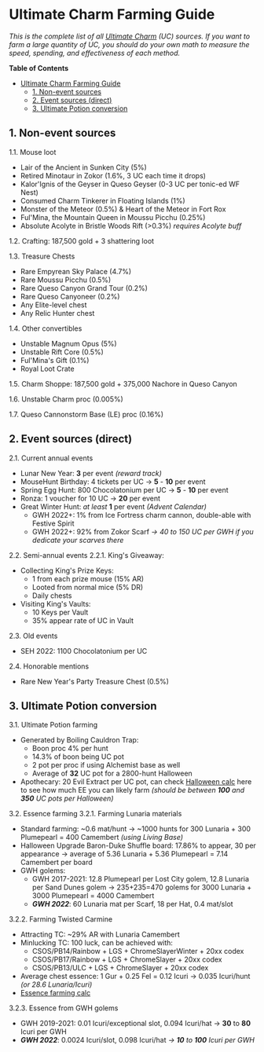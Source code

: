 # Ultimate Charm Farming Guide

*This is the complete list of all [Ultimate Charm](https://www.mousehuntgame.com/item.php?item_type=ultimate_trinket) (UC) sources. If you want to farm a large quantity of UC, you should do your own math to measure the speed, spending, and effectiveness of each method.*

**Table of Contents**
- [Ultimate Charm Farming Guide](#ultimate-charm-farming-guide)
  - [1. Non-event sources](#1-non-event-sources)
  - [2. Event sources (direct)](#2-event-sources-direct)
  - [3. Ultimate Potion conversion](#3-ultimate-potion-conversion)

## 1. Non-event sources

1.1. Mouse loot
- Lair of the Ancient in Sunken City (5%)
- Retired Minotaur in Zokor (1.6%, 3 UC each time it drops)
- Kalor'Ignis of the Geyser in Queso Geyser (0-3 UC per tonic-ed WF Nest)
- Consumed Charm Tinkerer in Floating Islands (1%)
- Monster of the Meteor (0.5%) & Heart of the Meteor in Fort Rox
- Ful'Mina, the Mountain Queen in Moussu Picchu (0.25%)
- Absolute Acolyte in Bristle Woods Rift (>0.3%) *requires Acolyte buff*

1.2. Crafting: 187,500 gold + 3 shattering loot

1.3. Treasure Chests
- Rare Empyrean Sky Palace (4.7%)
- Rare Moussu Picchu (0.5%)
- Rare Queso Canyon Grand Tour (0.2%)
- Rare Queso Canyoneer (0.2%)
- Any Elite-level chest
- Any Relic Hunter chest

1.4. Other convertibles
- Unstable Magnum Opus (5%)
- Unstable Rift Core (0.5%)
- Ful'Mina's Gift (0.1%)
- Royal Loot Crate

1.5. Charm Shoppe: 187,500 gold + 375,000 Nachore in Queso Canyon

1.6. Unstable Charm proc (0.005%)

1.7. Queso Cannonstorm Base (LE) proc (0.16%)

## 2. Event sources (direct)

2.1. Current annual events
- Lunar New Year: **3** per event *(reward track)*
- MouseHunt Birthday: 4 tickets per UC -> **5** - **10** per event
- Spring Egg Hunt: 800 Chocolatonium per UC -> **5** - **10** per event
- Ronza: 1 voucher for 10 UC -> **20** per event
- Great Winter Hunt: *at least* **1** per event *(Advent Calendar)*
    - GWH 2022+: 1% from Ice Fortress charm cannon, double-able with Festive Spirit
    - GWH 2022+: 92% from Zokor Scarf *-> 40 to 150 UC per GWH if you dedicate your scarves there*

2.2. Semi-annual events
2.2.1. King's Giveaway:
- Collecting King's Prize Keys:
    - 1 from each prize mouse (15% AR)
    - Looted from normal mice (5% DR)
    - Daily chests
- Visiting King's Vaults:
    - 10 Keys per Vault
    - 35% appear rate of UC in Vault

2.3. Old events
- SEH 2022: 1100 Chocolatonium per UC

2.4. Honorable mentions
- Rare New Year's Party Treasure Chest (0.5%)

## 3. Ultimate Potion conversion

3.1. Ultimate Potion farming
- Generated by Boiling Cauldron Trap:
    - Boon proc 4% per hunt
    - 14.3% of boon being UC pot
    - 2 pot per proc if using Alchemist base as well
    - Average of **32** UC pot for a 2800-hunt Halloween
- Apothecary: 20 Evil Extract per UC pot, can check [Halloween calc](https://bit.ly/MH_UC_Hween_calc) here to see how much EE you can likely farm *(should be between **100** and **350** UC pots per Halloween)*

3.2. Essence farming
3.2.1. Farming Lunaria materials
- Standard farming: ~0.6 mat/hunt -> ~1000 hunts for 300 Lunaria + 300 Plumepearl = 400 Camembert *(using Living Base)*
- Halloween Upgrade Baron-Duke Shuffle board: 17.86% to appear, 30 per appearance -> average of 5.36 Lunaria + 5.36 Plumepearl = 7.14 Camembert per board
- GWH golems:
    - GWH 2017-2021: 12.8 Plumepearl per Lost City golem, 12.8 Lunaria per Sand Dunes golem -> 235+235=470 golems for 3000 Lunaria + 3000 Plumepearl = 4000 Camembert
    - ***GWH 2022***: 60 Lunaria mat per Scarf, 18 per Hat, 0.4 mat/slot

3.2.2. Farming Twisted Carmine
- Attracting TC: ~29% AR with Lunaria Camembert
- Minlucking TC: 100 luck, can be achieved with:
    - CSOS/PB14/Rainbow + LGS + ChromeSlayerWinter + 20xx codex
    - CSOS/PB17/Rainbow + LGS + ChromeSlayer + 20xx codex
    - CSOS/PB13/ULC + LGS + ChromeSlayer + 20xx codex
- Average chest essence: 1 Gur + 0.25 Fel = 0.12 Icuri -> 0.035 Icuri/hunt *(or 28.6 Lunaria/Icuri)*
- [Essence farming calc](https://bit.ly/MH_Essence_calc)

3.2.3. Essence from GWH golems
- GWH 2019-2021: 0.01 Icuri/exceptional slot, 0.094 Icuri/hat -> **30** to **80** Icuri per GWH
- ***GWH 2022***: 0.0024 Icuri/slot, 0.098 Icuri/hat *-> **10** to **100** Icuri per GWH*